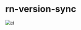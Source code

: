 # rn-version-sync

[![ci][1]][2]

[1]: https://github.com/fbluemle/rn-version-sync/workflows/ci/badge.svg
[2]: https://github.com/fbluemle/rn-version-sync/actions
